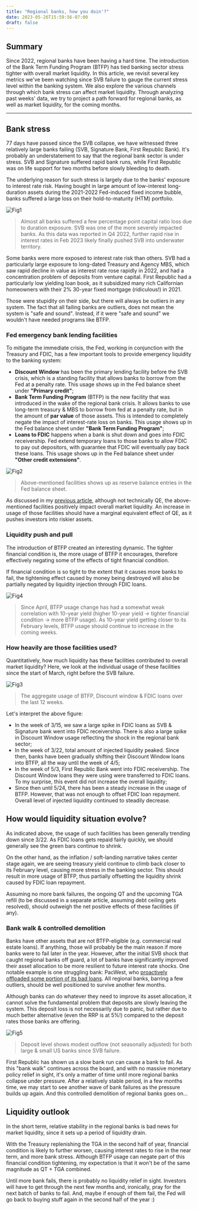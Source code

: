 ```yaml
---
title: "Regional banks, how you doin'?"
date: 2023-05-26T15:59:56-07:00
draft: false
---
```


## Summary

Since 2022, regional banks have been having a hard time. The introduction of the Bank Term Funding Program (BTFP) has tied banking sector stress tighter with overall market liquidity. In this article, we revisit several key metrics we've been watching since SVB failure to gauge the current stress level within the banking system. We also explore the various channels through which bank stress can affect market liquidity. Through analyzing past weeks' data, we try to project a path forward for regional banks, as well as market liquidity, for the coming months.

---

## Bank stress

77 days have passed since the SVB collapse, we have witnessed three relatively large banks failing (SVB, Signature Bank, First Republic Bank). It's probably an understatement to say that the regional bank sector is under stress. SVB and Signature suffered rapid bank runs, while First Republic was on life support for two months before slowly bleeding to death.

The underlying reason for such stress is largely due to the banks' exposure to interest rate risk. Having bought in large amount of low-interest long-duration assets during the 2021-2022 Fed-induced fixed income bubble, banks suffered a large loss on their hold-to-maturity (HTM) portfolio.

![Fig1](https://raw.githubusercontent.com/zyw229/zyw229.github.io/main/contents/macro003/image001.png)

> Almost all banks suffered a few percentage point capital ratio loss due to duration exposure. SVB was one of the more severely impacted banks. As this data was reported in Q4 2022, further rapid rise in interest rates in Feb 2023 likely finally pushed SVB into underwater territory.

Some banks were more exposed to interest rate risk than others. SVB had a particularly large exposure to long-dated Treasury and Agency MBS, which saw rapid decline in value as interest rate rose rapidly in 2022, and had a concentration problem of deposits from venture capital. First Republic had a particularly low yielding loan book, as it subsidized many rich Californian homeowners with their 2% 30-year fixed mortgage (ridiculous!) in 2021.

Those were stupidity on their side, but there will always be outliers in any system. The fact that all failing banks are outliers, does not mean the system is "safe and sound". Instead, if it were "safe and sound" we wouldn't have needed programs like BTFP.

### Fed emergency bank lending facilities

To mitigate the immediate crisis, the Fed, working in conjunction with the Treasury and FDIC, has a few important tools to provide emergency liquidity to the banking system:

- **Discount Window** has been the primary lending facility before the SVB crisis, which is a standing facility that allows banks to borrow from the Fed at a penalty rate. This usage shows up in the Fed balance sheet under **"Primary credit"**;
- **Bank Term Funding Program** (BTFP) is the new facility that was introduced in the wake of the regional bank crisis. It allows banks to use long-term treasury & MBS to borrow from fed at a penalty rate, but in the amount of **par value** of those assets. This is intended to completely negate the impact of interest-rate loss on banks. This usage shows up in the Fed balance sheet under **"Bank Term Funding Program"**;
- **Loans to FDIC** happens when a bank is shut down and goes into FDIC receivership. Fed extend temporary loans to those banks to allow FDIC to pay out depositors, with guarantee that FDIC will eventually pay back these loans. This usage shows up in the Fed balance sheet under **"Other credit extensions"**.

![Fig2](https://raw.githubusercontent.com/zyw229/zyw229.github.io/main/contents/macro003/image002.png)

> Above-mentioned facilities shows up as reserve balance entries in the Fed balance sheet.

As discussed in my [previous article](https://zyw229.github.io/posts/macro001/), although not technically QE, the above-mentioned facilities positively impact overall market liquidity. An increase in usage of those facilities should have a marginal equivalent effect of QE, as it pushes investors into riskier assets.

### Liquidity push and pull

The introduction of BTFP created an interesting dynamic. The tighter financial condition is, the more usage of BTFP it encourages, therefore effectively negating some of the effects of tight financial condition.

If financial condition is so tight to the extent that it causes more banks to fail, the tightening effect caused by money being destroyed will also be partially negated by liquidity injection through FDIC loans.

![Fig4](https://raw.githubusercontent.com/zyw229/zyw229.github.io/main/contents/macro003/image004.png)

> Since April, BTFP usage change has had a somewhat weak correlation with 10-year yield (higher 10-year yield -> tighter financial condition -> more BTFP usage). As 10-year yield getting closer to its February levels, BTFP usage should continue to increase in the coming weeks.

### How heavily are those facilities used?

Quantitatively, how much liquidity has these facilities contributed to overall market liquidity? Here, we look at the individual usage of these facilities since the start of March, right before the SVB failure.

![Fig3](https://raw.githubusercontent.com/zyw229/zyw229.github.io/main/contents/macro003/image003.png)

> The aggregate usage of BTFP, Discount window & FDIC loans over the last 12 weeks.

Let's interpret the above figure:

* In the week of 3/15, we saw a large spike in FDIC loans as SVB & Signature bank went into FDIC receivership. There is also a large spike in Discount Window usage reflecting the shock in the regional bank sector;
* In the week of 3/22, total amount of injected liquidity peaked. Since then, banks have been gradually shifting their Discount Window loans into BTFP, all the way until the week of 4/5;
* In the week of 5/3, First Republic Bank went into FDIC receivership. The Discount Window loans they were using were transferred to FDIC loans. To my surprise, this event did not increase the overall liquidity;
* Since then until 5/24, there has been a steady increase in the usage of BTFP. However, that was not enough to offset FDIC loan repayment. Overall level of injected liquidity continued to steadily decrease.

## How would liquidity situation evolve?

As indicated above, the usage of such facilities has been generally trending down since 3/22. As FDIC loans gets repaid fairly quickly, we should generally see the green bars continue to shrink.

On the other hand, as the inflation / soft-landing narrative takes center stage again, we are seeing treasury yield continue to climb back closer to its February level, causing more stress in the banking sector. This should result in more usage of BTFP, thus partially offsetting the liquidity shrink caused by FDIC loan repayment.

Assuming no more bank failures, the ongoing QT and the upcoming TGA refill (to be discussed in a separate article, assuming debt ceiling gets resolved), should outweigh the net positive effects of these facilities (if any).

### Bank walk & controlled demolition

Banks have other assets that are not BTFP-eligible (e.g. commercial real estate loans). If anything, those will probably be the main reason if more banks were to fail later in the year. However, after the initial SVB shock that caught regional banks off guard, a lot of banks have significantly improved their asset allocation to be more resilient to future interest rate shocks. One notable example is one struggling bank: PacWest, who [proactively offloaded some portion of its bad loans](https://finance.yahoo.com/news/struggling-pacwest-offloads-real-estate-151928827.html). All regional banks, barring a few outliers, should be well positioned to survive another few months.

Although banks can do whatever they need to improve its asset allocation, it cannot solve the fundamental problem that deposits are slowly leaving the system. This deposit loss is not necessarily due to panic, but rather due to much better alternative (even the RRP is at 5%!) compared to the deposit rates those banks are offering.

![Fig5](https://raw.githubusercontent.com/zyw229/zyw229.github.io/main/contents/macro003/image005.png)

> Deposit level shows modest outflow (not seasonally adjusted) for both large & small US banks since SVB failure.

First Republic has shown us a slow bank run can cause a bank to fail. As this "bank walk" continues across the board, and with no massive monetary policy relief in sight, it's only a matter of time until more regional banks collapse under pressure. After a relatively stable period, in a few months time, we may start to see another wave of bank failures as the pressure builds up again. And this controlled demolition of regional banks goes on...

## Liquidity outlook

In the short term, relative stability in the regional banks is bad news for market liquidity, since it sets up a period of liquidity drain.

With the Treasury replenishing the TGA in the second half of year, financial condition is likely to further worsen, causing interest rates to rise in the near term, and more bank stress. Although BTFP usage can negate part of this financial condition tightening, my expectation is that it won't be of the same magnitude as QT + TGA combined.

Until more bank fails, there is probably no liquidity relief in sight. Investors will have to get through the next few months and, ironically, pray for the next batch of banks to fail. And, maybe if enough of them fail, the Fed will go back to buying stuff again in the second half of the year :)